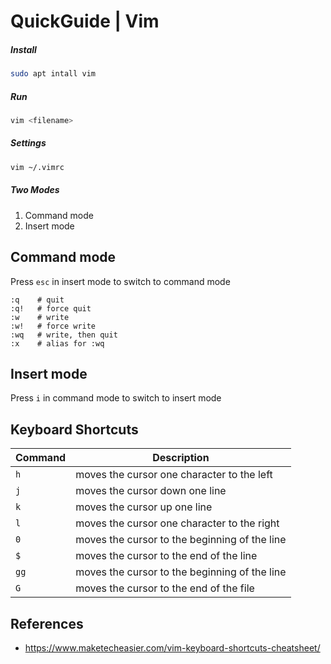 # QuickGuide | Vim

##### Install
```bash
sudo apt intall vim
```

##### Run
```bash
vim <filename>
```

##### Settings
```bash
vim ~/.vimrc
```

##### Two Modes
1. Command mode  
2. Insert mode

## Command mode
Press `esc` in insert mode to switch to command mode
```
:q    # quit
:q!   # force quit
:w    # write
:w!   # force write
:wq   # write, then quit
:x    # alias for :wq
```


## Insert mode
Press `i` in command mode to switch to insert mode


## Keyboard Shortcuts

| Command | Description |
| --- | --- |
| `h` | moves the cursor one character to the left |
| `j` | moves the cursor down one line |
| `k` | moves the cursor up one line |
| `l` | moves the cursor one character to the right |
| `0` | moves the cursor to the beginning of the line |
| `$` | moves the cursor to the end of the line |
| `gg` | moves the cursor to the beginning of the line |
| `G` | moves the cursor to the end of the file |





## References
 - https://www.maketecheasier.com/vim-keyboard-shortcuts-cheatsheet/
